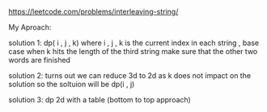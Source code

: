 https://leetcode.com/problems/interleaving-string/

My Aproach:

solution 1: dp( i , j , k) where i , j , k is the current index in each string , base case when k hits the length of the third string make sure that the other two words are finished 

solution 2: turns out we can reduce 3d to 2d as k does not impact on the solution so  the soltuion will be dp(i , j)

solution 3: dp 2d  with  a table  (bottom to top approach) 
